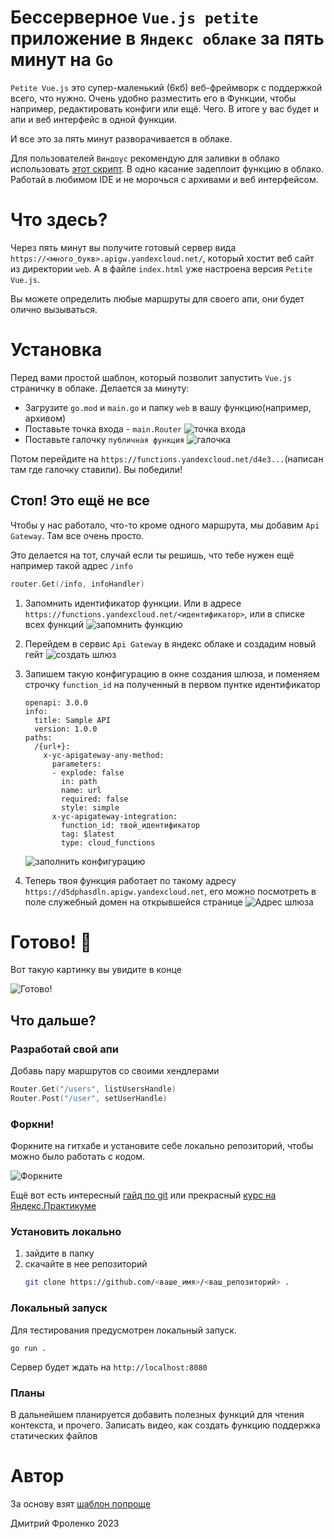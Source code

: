 # Бессерверное `Vue.js petite` приложение в `Яндекс облаке` за пять минут на `Go`

`Petite Vue.js` это супер-маленький (6кб) веб-фреймворк с поддержкой всего, что нужно. Очень удобно разместить его в Функции, чтобы например, редактировать конфиги или ещё. Чего. В итоге у вас будет и апи и веб интерфейс в одной функции. 

И все это за пять минут разворачивается в облаке. 

Для пользователей `Виндоус` рекомендую для заливки в облако использовать [этот скрипт](https://github.com/thefrol/powershell-yandexcloud-function-uploader). В одно касание задеплоит функцию в облако. Работай в любимом IDE и не морочься с архивами и веб интерфейсом. 

# Что здесь?

Через пять минут вы получите готовый сервер вида `https://<много_букв>.apigw.yandexcloud.net/`, который хостит веб сайт из директории `web`. А в файле `index.html` уже настроена версия `Petite Vue.js`.

Вы можете определить любые маршруты для своего апи, они будет олично вызываться.

# Установка

Перед вами простой шаблон, который позволит запустить `Vue.js` страничку в облаке. Делается за минуту:
+ Загрузите `go.mod` и `main.go` и папку `web` в вашу функцию(например, архивом)
+ Поставьте точка входа - `main.Router`
    ![точка входа](./assets/code.png "Вот сюда")
+ Поставьте галочку `публичная функция`
    ![галочка](./assets/public.png "Вот сюда")


Потом перейдите на `https://functions.yandexcloud.net/d4e3...`(написан там где галочку ставили). Вы победили!

## Стоп! Это ещё не все

Чтобы у нас работало, что-то кроме одного маршрута, мы добавим `Api Gateway`. Там все очень просто. 

Это делается на тот, случай если ты решишь, что тебе нужен ещё например такой адрес `/info`

```go
router.Get(/info, infoHandler)
```

1. Запомнить идентификатор функции. Или в адресе `https://functions.yandexcloud.net/<идентификатор>`, или в списке всех функций
    ![запомнить функцию](./assets/func-id.png "Где находится идетификатор")
1. Перейдем в сервис `Api Gateway` в яндекс облаке и создадим новый гейт
    ![создать шлюз](./assets/gateway-create.png "Где находится кнопка")
2. Запишем такую конфигурацию в окне создания шлюза, и поменяем строчку `function_id` на полученный в первом пунтке идентификатор

    ```openapi
    openapi: 3.0.0
    info:
      title: Sample API
      version: 1.0.0
    paths:
      /{url+}:
        x-yc-apigateway-any-method:
          parameters:
          - explode: false
            in: path
            name: url
            required: false
            style: simple
          x-yc-apigateway-integration:
            function_id: твой_идентификатор
            tag: $latest
            type: cloud_functions
    ```

    ![заполнить конфигурацию](./assets/gateway-config.png "Куда писать")
4. Теперь твоя функция работает по такому адресу `https://d5dphasdln.apigw.yandexcloud.net`, его можно посмотреть в поле служебный домен на открывшейся странице
    ![Адрес шлюза](./assets/gateway-url.png)

# Готово! 🙌

Вот такую картинку вы увидите в конце

![Готово!](./assets/done.png "Как выглядит готовая страница")

## Что дальше?

### Разработай свой апи

Добавь пару маршрутов со своими хендлерами

```go
Router.Get("/users", listUsersHandle)
Router.Post("/user", setUserHandle)
```

### Форкни!

Форкните на гитхабе и установите себе локально репозиторий, чтобы можно было работать с кодом. 

![Форкните](https://docs.github.com/assets/cb-79331/mw-1440/images/help/repository/fork_button.webp)

Ещё вот есть интересный [гайд по git](https://habr.com/ru/articles/541258/) или прекрасный [курс на Яндекс.Практикуме](https://practicum.yandex.ru/git-basics/)

### Установить локально

1. зайдите в папку
2. скачайте в нее репозиторий
    ```bash
    git clone https://github.com/<ваше_имя>/<ваш_репозиторий> .
    ```

### Локальный запуск

Для тестирования предусмотрен локальный запуск. 

```
go run .
```

Сервер будет ждать на `http://localhost:8080`

### Планы

В дальнейшем планируется добавить полезных функций для чтения контекста, и прочего.
Записать видео, как создать функцию
поддержка статических файлов

# Автор

За основу взят [шаблон попроще](https://github.com/thefrol/go-chi-yandex-cloud-template)

Дмитрий Фроленко 2023
